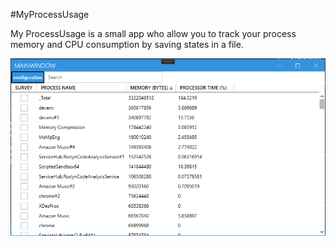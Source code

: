 #MyProcessUsage 

My ProcessUsage is a small app who allow you to track your process memory and CPU consumption by saving states in a file. 

![pic](pic/pic.png)
